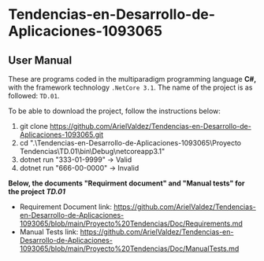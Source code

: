 # Tendencias-en-Desarrollo-de-Aplicaciones-1093065
## User Manual
These are programs coded in the multiparadigm programming language **C#,** with the framework technology `.NetCore 3.1`. The name of the project is as followed: `TD.01`.

To be able to download the project, follow the instructions below:
1. git clone https://github.com/ArielValdez/Tendencias-en-Desarrollo-de-Aplicaciones-1093065.git
2. cd ".\Tendencias-en-Desarrollo-de-Aplicaciones-1093065\Proyecto Tendencias\TD.01\bin\Debug\netcoreapp3.1"
4. dotnet run "333-01-9999" -> Valid
5. dotnet run "666-00-0000" -> Invalid

**Below, the documents "Requirment document" and "Manual tests" for the project *TD.01***
- Requirement Document link: https://github.com/ArielValdez/Tendencias-en-Desarrollo-de-Aplicaciones-1093065/blob/main/Proyecto%20Tendencias/Doc/Requirements.md
- Manual Tests link: https://github.com/ArielValdez/Tendencias-en-Desarrollo-de-Aplicaciones-1093065/blob/main/Proyecto%20Tendencias/Doc/ManualTests.md
